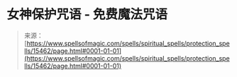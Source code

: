<!--yml

category: 未分类

date: 2024-06-12 18:54:57

-->

# 女神保护咒语 - 免费魔法咒语

> 来源：[https://www.spellsofmagic.com/spells/spiritual_spells/protection_spells/15462/page.html#0001-01-01](https://www.spellsofmagic.com/spells/spiritual_spells/protection_spells/15462/page.html#0001-01-01)
